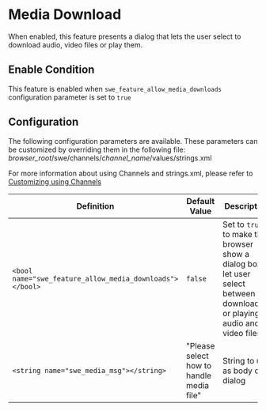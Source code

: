 # Media Download
When enabled, this feature presents a dialog that lets the user select to download audio, video files or play them.

## Enable Condition
This feature is enabled when `swe_feature_allow_media_downloads` configuration parameter is set to `true`

## Configuration
The following configuration parameters are available. These parameters can be customized by overriding them in the following file:
*browser_root*/swe/channels/*channel_name*/values/strings.xml

For more information about using Channels and strings.xml, please refer to [Customizing using Channels](channels.md)

| Definition | Default Value | Description |
|---|---|---|
| `<bool name="swe_feature_allow_media_downloads"></bool>` | `false` | Set to `true` to make the browser show a dialog box to let user select between downloading or playing audio and video files |
| `<string name="swe_media_msg"></string>` | "Please select how to handle media file" | String to use as body of dialog |
